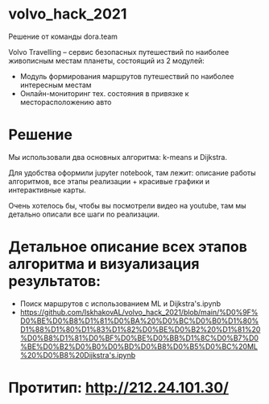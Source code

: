 # volvo_hack_2021
Решение от команды dora.team

Volvo Travelling – сервис безопасных путешествий по наиболее живописным местам планеты, состоящий из 2 модулей:

* Модуль формирования маршрутов путешествий по наиболее интересным местам
* Онлайн-мониторинг тех. состояния в привязке к месторасположению авто

# Решение
Мы использовали два основных алгоритма: k-means и Dijkstra.

Для удобства оформили jupyter notebook, там лежит: описание работы алгоритмов, все этапы реализации + красивые графики и интерактивные карты.

Очень хотелось бы, чтобы вы посмотрели видео на youtube, там мы детально описали все шаги по реализации.

# Детальное описание всех этапов алгоритма и визуализация результатов: 
* Поиск маршрутов с использованием ML и Dijkstra's.ipynb
* https://github.com/IskhakovAL/volvo_hack_2021/blob/main/%D0%9F%D0%BE%D0%B8%D1%81%D0%BA%20%D0%BC%D0%B0%D1%80%D1%88%D1%80%D1%83%D1%82%D0%BE%D0%B2%20%D1%81%20%D0%B8%D1%81%D0%BF%D0%BE%D0%BB%D1%8C%D0%B7%D0%BE%D0%B2%D0%B0%D0%BD%D0%B8%D0%B5%D0%BC%20ML%20%D0%B8%20Dijkstra's.ipynb

# Протитип: http://212.24.101.30/
